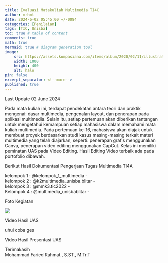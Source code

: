 ```yaml
---
title: Evaluasi Matakuliah Multimedia TI4C
author: mrhmt
date: 2024-6-02 05:45:00 +/-0084
categories: [Penilaian]
tags: [TIC, Unisba]
toc: true # table of content
comments: true 
math: true
mermaid: true # diagram generation tool
image:
    src: https://assets.kompasiana.com/items/album/2020/02/11/illustration-technology-vector-53876-5319-5e422683097f36022e3b76d2.jpg
    width: 1000 
    height: 400
    alt: halo
pin: false
excerpt_separator: <!--more-->
published: true
---
```


Last Update 02 June 2024

Pada mata kuliah ini, terdapat pendekatan antara teori dan praktik mengenai: dasar multimedia, pengenalan layout, dan penerapan pada aplikasi multimedia. Selain itu, setiap pertemuan akan diberikan tantangan untuk mengetahui kemampuan setiap mahasiswa dalam memahami mata kuliah multimedia. Pada pertemuan ke-16, mahasiswa akan diajak untuk membuat proyek berdasarkan studi kasus masing-masing terkait materi multimedia yang telah diajarkan, seperti: penerapan grafis menggunakan Canva, penerapan video editing menggunakan CapCut. Kelas ini memiliki peminatan UAS pada Video Editing. Hasil Editing Video terbaik ada pada portofolio dibawah. 

Berikut Hasil Dokumentasi Pengerjaan Tugas Multimedia TI4A

kelompok 1 : @kelompok_1_multimedia - <a href=""></a><br>
kelompok 2 : @k2multimedia_unisba.blitar - <a href=""></a><br>
kelompok 3 : @mmk3.tic2022 - <a href=""></a><br>
Kelompok 4 : @multimedia_unisbablitar - <a href=""></a><br>


Foto Kegiatan <br>

<img src="https://fariedrahmat.github.io/asset/project-coil-motor-arduino.jpeg"></img>


Video Hasil UAS<br>

uhui coba ges

Video Hasil Presentasi UAS<br>



Terimakasih<br>
Mohammad Faried Rahmat., S.ST., M.Tr.T